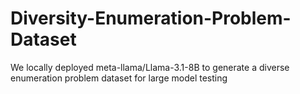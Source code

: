 # Diversity-Enumeration-Problem-Dataset
We locally deployed meta-llama/Llama-3.1-8B to generate a diverse enumeration problem dataset for large model testing
